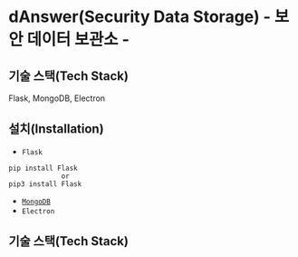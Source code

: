 # dAnswer(Security Data Storage) - 보안 데이터 보관소 -

## 기술 스택(Tech Stack)
Flask, MongoDB, Electron

## 설치(Installation)
- `Flask`
```
pip install Flask
             or
pip3 install Flask
```
- [`MongoDB`](https://www.mongodb.com/)
- `Electron`

## 기술 스택(Tech Stack)
